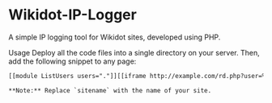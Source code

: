 # Wikidot-IP-Logger
A simple IP logging tool for Wikidot sites, developed using PHP.

Usage
Deploy all the code files into a single directory on your server.
Then, add the following snippet to any page:
```html
[[module ListUsers users="."]][[iframe http://example.com/rd.php?user=%%title%%&site=sitename style=“display:none;”]][[/module]]

**Note:** Replace `sitename` with the name of your site.
